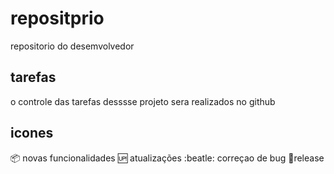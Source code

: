 # repositprio

repositorio do desemvolvedor

## tarefas

o  controle das tarefas desssse projeto sera realizados no github
##  icones

:package: novas funcionalidades
:up: atualizações
:beatle: correçao de bug
:checkered_flag:release
